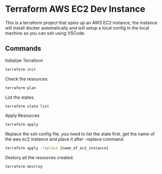 # Terraform AWS EC2 Dev Instance

This is a terraform project that spins up an AWS EC2 instance, the instance will install docker automatically and will setup a local config in the local machine so you can ssh using VSCode.

## Commands

Initialize Terraform

```bash
terraform init
```

Check the resources.

```bash
terraform plan
```

List the states.

```bash
terraform state list
```

Apply Resources

```bash
terraform apply
```

Replace the ssh config file, you need to list the state first, get the name of the aws ec2 instance and place it after -replace command.

```bash
terraform apply -replace {name_of_ec2_instance}
```

Destory all the resources created.

```bash
terraform destroy
```
